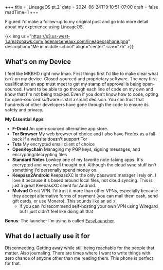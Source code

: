 +++
title = 'LineageOS pt.2'
date = 2024-06-24T19:10:51-07:00
draft = false
readTime=1
+++

Figured I'd make a follow-up to my original post and go into more detail about my experience using LineageOS.

{{< img
url="https://s3.us-west-1.amazonaws.com/jadenarceneaux.com/lineageosphone.png"
description="Me in middle school"
align="center"
size="75" >}}


## What's on my Device
I feel like MKBHD right now lmao. First things first I'd like to make clear what *isn't* on my device. Closed-sourced and proprietary software. The very first qualification an app must meet to get my stamp of approval is being open-sourced. I want to be able to go through each line of code on my own and know that I'm not being tracked. Even if you don't know how to code, opting for open-sourced software is still a smart decision. You can trust that hundreds of other developers have gone through the code to ensure its safety and privacy.

**My Essential Apps**
- **F-Droid** An open-sourced alternative app store.
- **Tor Browser** My web browser of choice and I also have Firefox as a fall-back if a website doesn't support Tor
- **Tuta** My encrypted email client of choice
- **OpenKeychain** Managing my PGP keys, signing messages, and encrypting/decrypting files
- **Standard Notes** Lowkey one of my favorite note-taking apps. It's encrypted and very well thought out. Although the cloud sync stuff isn't something I'd personally spend money on.
- **Keepass2Android** KeepassXC is the only password manager I rely on. I love it because it's based around local files, not cloud syncing. This is just a great KeepassXC client for Android.
- **Mulvad** Great VPN. I'd trust it more than other VPNs, especially because they accept alternative forms of payment (you can mail them cash, send gift cards, or use Monero). This sounds like an ad :(
  - If you can I'd recommend self-hosting your own VPN using Wiregard but I just didn't feel like doing all that

**Bonus**: The launcher I'm using is called [EasyLauncher](https://github.com/DroidWorksStudio/EasyLauncher).

## What do I actually use it for
Disconnecting. Getting away while still being reachable for the people that matter. Also journaling. There are times where I want to write things with zero chance of anyone other than me reading them. This phone is perfect for that. 
